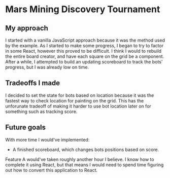 # Mars Mining Discovery Tournament

## My approach

I started with a vanilla JavaScript approach because it was the method used by the example. As I started to make some progress, I began to try to factor in some React, however this proved to be difficult. I think I would to rebuild the entire board creator, and have each square on the grid be a component. After a while, I attempted to build an updating scoreboard to track the bots' progress, but I was already low on time.

## Tradeoffs I made

I decided to set the state for bots based on location because it was the fastest way to check location for painting on the grid. This has the unforunate tradeoff of making it harder to use bot location later on for something such as tracking score.

## Future goals

With more time I would've implemented:

- A finished scoreboard, which changes bots positions based on score.

Feature A would've taken roughly another hour I believe. I know how to complete it using React, but that means I would need to spend time figuring out how to convert this application to React.
